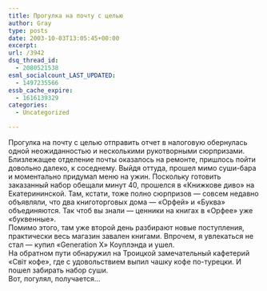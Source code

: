 ```yaml
---
title: Прогулка на почту с целью
author: Gray
type: posts
date: 2003-10-03T13:05:45+00:00
excerpt:
url: /3942
dsq_thread_id:
  - 2080521538
esml_socialcount_LAST_UPDATED:
  - 1497235566
essb_cache_expire:
  - 1616139329
categories:
  - Uncategorized

---
```








Прогулка на почту с целью отправить отчет в налоговую обернулась одной неожиданностью и несколькими рукотворными сюрпризами.  
Близлежащее отделение почты оказалось на ремонте, пришлось пойти довольно далеко, к соседнему. Выйдя оттуда, прошел мимо суши-бара и моментально придумал меню на ужин. Поскольку готовить заказанный набор обещали минут 40, прошелся в &#171;Книжкове диво&#187; на Екатерининской. Там, кстати, тоже полно сюрпризов &#8212; совсем недавно объявляли, что два книготорговых дома &#8212; &#171;Орфей&#187; и &#171;Буква&#187; объединяются. Так чтоб вы знали &#8212; ценники на книгах в &#171;Орфее&#187; уже &#171;буквенные&#187;.  
Помимо этого, там уже второй день разбирают новые поступления, практически весь магазин завален книгами. Впрочем, я увлекаться не стал &#8212; купил &#171;Generation X&#187; Коуплэнда и ушел.  
На обратном пути обнаружил на Троицкой замечательный кафетерий &#171;Свiт кофе&#187;, где с удовольствием выпил чашку кофе по-турецки. И пошел забирать набор суши.  
Вот, погулял, получается&#8230;